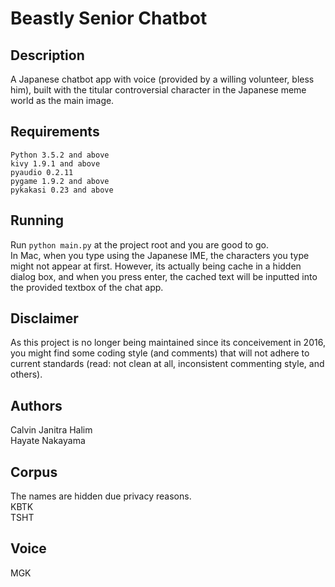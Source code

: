 # Beastly Senior Chatbot 

## Description

A Japanese chatbot app with voice (provided by a willing volunteer, bless him), built with the titular controversial character in the Japanese meme world as the main image.

## Requirements

```
Python 3.5.2 and above
kivy 1.9.1 and above
pyaudio 0.2.11
pygame 1.9.2 and above
pykakasi 0.23 and above
```

## Running

Run ```python main.py``` at the project root and you are good to go.  
In Mac, when you type using the Japanese IME, the characters you type might not appear at first. However, its actually being cache in a hidden dialog box, and when you press enter, the cached text will be inputted into the provided textbox of the chat app.

## Disclaimer

As this project is no longer being maintained since its conceivement in 2016, you might find some coding style (and comments) that will not adhere to current standards (read: not clean at all, inconsistent commenting style, and others). 

## Authors

Calvin Janitra Halim  
Hayate Nakayama

## Corpus
The names are hidden due privacy reasons.  
KBTK  
TSHT

## Voice

MGK


